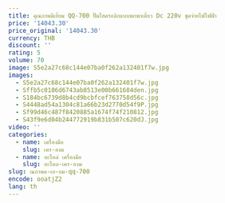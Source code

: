 ```yaml
---
title: คุณภาพดีเยี่ยม QQ-700 ปั๊มไฮดรอลิกแบบพกพาเดี่ยว Dc 220v ชุดจ่ายไฟไฟฟ้า
price: '14043.30'
price_original: '14043.30'
currency: THB
discount: ''
rating: 5
volume: 70
image: S5e2a27c68c144e07ba0f262a132401f7w.jpg
images:
  - S5e2a27c68c144e07ba0f262a132401f7w.jpg
  - Sffb5c0186d6743ab8513e00b661684den.jpg
  - S184bc6739d8b4cd9bcbfcef763758d56c.jpg
  - S4448ad54a1304c81a66b23d2770d54f9P.jpg
  - Sf99d46c487f8420885a1674f74f210812.jpg
  - S43f9e6d04b244772919b831b507c620dJ.jpg
video: ''
categories:
  - name: เครื่องมือ
    slug: เคร-องม
  - name: อะไหล่ เครื่องมือ
    slug: อะไหล-เคร-องม
slug: ณภาพด-เย-ยม-qq-700
encode: ooatjZ2
lang: th
---
```

  
